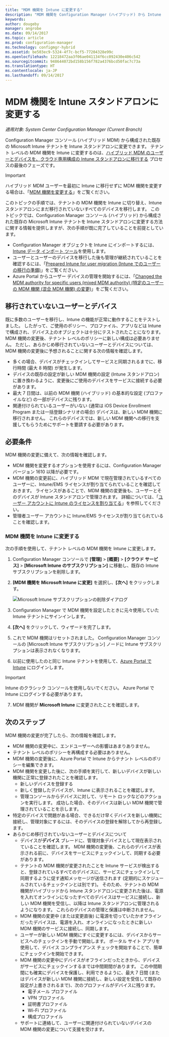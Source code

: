 ```yaml
---
title: "MDM 機関を Intune に変更する"
description: "MDM 機関を Configuration Manager (ハイブリッド) から Intune スタンドアロンに変更する方法について説明します。"
keywords: 
author: dougeby
manager: angrobe
ms.date: 09/14/2017
ms.topic: article
ms.prod: configuration-manager
ms.technology: configmgr-hybrid
ms.assetid: be503ec9-5324-4f7c-bcf5-77204328e99c
ms.openlocfilehash: 12218472aa3f06ae041134f6cc092430e406c542
ms.sourcegitcommit: 948644072bd158b156f782a4376bcd50fac7c73a
ms.translationtype: HT
ms.contentlocale: ja-JP
ms.lasthandoff: 09/14/2017
---
```

# <a name="change-your-mdm-authority-to-intune-standalone"></a>MDM 機関を Intune スタンドアロンに変更する

*適用対象: System Center Configuration Manager (Current Branch)*    

Configuration Manager コンソール (ハイブリッド MDM) から構成された既存の Microsoft Intune テナントを Intune スタンドアロンに変更できます。 テナント レベルの MDM 機関を Intune に変更するのは、[ハイブリッド MDM のユーザーとデバイスを、クラウド専用構成の Intune スタンドアロンに移行する](migrate-hybridmdm-to-intunesa.md) プロセスの最後のフェーズです。    

> [!Important]    
> ハイブリッド MDM ユーザーを最初に Intune に移行せずに MDM 機関を変更する場合は、「[MDM 機関を変更する](change-mdm-authority.md)」をご覧ください。

このトピックの手順では、テナントの MDM 機関を Intune に切り替え、Intune スタンドアロンにまだ移行されていないすべてのデバイスを移行します。 このトピックでは、Configuration Manager コンソール (ハイブリッド) から構成された既存の Microsoft Intune テナントを Intune スタンドアロンに変更する方法に関する情報を提供しますが、次の手順が既に完了していることを前提としています。
- Configuration Manager オブジェクトを Intune にインポートするには、[Intune データ インポート ツール](migrate-import-data.md)を使用します。 
- ユーザーとユーザーのデバイスを移行した後も管理が継続されていることを確認するには、「[Prepared Intune for user migration (Intune でのユーザーの移行の準備)](migrate-prepare-intune.md)」をご覧ください。
- Azure Portal からユーザー デバイスの管理を開始するには、「[Changed the MDM authority for specific users (mixed MDM authority) (特定のユーザーの MDM 機関 (混合 MDM 機関) の変更)](migrate-mixed-authority.md)」をご覧ください。


## <a name="users-and-devices-that-have-not-been-migrated"></a>移行されていないユーザーとデバイス
既に多数のユーザーを移行し、Intune の機能が正常に動作することをテストしました。 したがって、ご使用のポリシー、プロファイル、アプリなどは Intune で構成され、デバイス上のオブジェクトは十分にテストされたことになります。 MDM 機関の変更後、テナント レベルのポリシーに新しい構成は必要ありません。 ただし、あらかじめ移行されていないユーザーとデバイスについては、MDM 機関の変更後に予想されることに関する次の情報を確認します。    
- 多くの場合、デバイスがチェックインしてサービスと同期されるまでに、移行時間 (最大 8 時間) が発生します。
- デバイスの既存の設定が新しい MDM 機関の設定 (Intune スタンドアロン) に置き換わるように、変更後にご使用のデバイスをサービスに接続する必要があります。
- 最大 7 日間は、以前の MDM 機関 (ハイブリッド) の基本的な設定 (プロファイルなど) の一部がデバイスに残ります。 
- 関連付けられているユーザーがいない (通常は iOS Device Enrollment Program または一括登録シナリオの場合) デバイスは、新しい MDM 機関に移行されません。 これらのデバイスでは、新しい MDM 機関への移行を支援してもらうためにサポートを要請する必要があります。

## <a name="prerequisites"></a>必要条件
MDM 機関の変更に備えて、次の情報を確認します。
- MDM 機関を変更するオプションを使用するには、Configuration Manager バージョン 1610 以降が必要です。
- MDM 機関の変更前に、ハイブリッド MDM で現在管理されているすべてのユーザーに、Intune/EMS ライセンスが割り当てられていることを確認しておきます。 ライセンスがあることで、MDM 機関の変更後も、ユーザーとそのデバイスが Intune スタンドアロンで管理されます。 詳細については、「[ユーザー アカウントに Intune のライセンスを割り当てる](https://docs.microsoft.com/intune/get-started/start-with-a-paid-subscription-to-microsoft-intune-step-4)」を参照してください。
- 管理者ユーザー アカウントに Intune/EMS ライセンスが割り当てられていることを確認します。

### <a name="change-the-mdm-authority-to-intune"></a>MDM 機関を Intune に変更する
次の手順を使用して、テナント レベルの MDM 機関を Intune に変更します。

1.  Configuration Manager コンソールで **[管理]** &gt; **[概要]** &gt; **[クラウド サービス]** &gt; **[Microsoft Intune のサブスクリプション]** に移動し、既存の Intune サブスクリプションを削除します。
2.  **[MDM 機関を Microsoft Intune に変更]** を選択し、**[次へ]** をクリックします。

    ![Microsoft Intune サブスクリプションの削除ダイアログ](media/mdm-change-delete-subscription.png)
3.  Configuration Manager で MDM 機関を設定したときに元々使用していた Intune テナントにサインインします。
4.  **[次へ]** をクリックして、ウィザードを完了します。
5.  これで MDM 機関はリセットされました。 Configuration Manager コンソールの [Microsoft Intune サブスクリプション] ノードに Intune サブスクリプションは表示されなくなります。
6.  以前に使用したのと同じ Intune テナントを使用して、[Azure Portal で Intune](https://portal.azure.com/#blade/Microsoft_Intune_DeviceSettings/ExtensionLandingBlade/overview) にログインします。    

  > [!Important]    
  > Intune のクラシック コンソールを使用しないでください。 Azure Portal で Intune にログインする必要があります。
7.  MDM 機関が **Microsoft Intune** に変更されたことを確認します。 

## <a name="next-steps"></a>次のステップ
MDM 機関の変更が完了したら、次の情報を確認します。
- MDM 機関の変更中に、エンドユーザーへの影響はあまりありません。 
- テナント レベルのポリシーを再構成する必要はありません。 
- MDM 機関の変更後に、Azure Portal で Intune からテナント レベルのポリシーを編集できます。
-  MDM 機関を変更した後に、次の手順を実行して、新しいデバイスが新しい機関に正常に登録されたことを確認します。   
    - 新しいデバイスを登録する
    - 新しく登録したデバイスが、Intune に表示されることを確認します。
    - 管理コンソールからデバイスに対して、リモート ロックなどのアクションを実行します。 成功した場合、そのデバイスは新しい MDM 機関で管理されていることを示します。
- 特定のデバイスで問題がある場合、できるだけ早くデバイスを新しい機関に接続し、管理対象にするには、そのデバイスの登録を解除してから再登録します。
- あらかじめ移行されていないユーザーとデバイスについて
    - デバイスが**デバイス** ブレードに、管理対象デバイスとして現在表示されていることを確認します。 MDM 機関の変更後、これらのデバイスが表示される前に、デバイスをサービスにチェックインして、同期する必要があります。 
    - テナントの MDM 機関が変更されたことを Intune サービスが検出すると、登録されているすべてのデバイスに、サービスにチェックインして同期するように促す通知メッセージが送信されます (定期的にスケジュールされているチェックインとは別です)。 そのため、テナントの MDM 機関がハイブリッドから Intune スタンドアロンに変更された後は、電源を入れてオンラインになったすべてのデバイスはサービスに接続し、新しい MDM 機関を受信し、以降は Intune スタンドアロンに管理されるようになります。 これらのデバイスの管理と保護は中断されません。
    - MDM 機関の変更中 (または変更直後) に電源を切っていたかオフラインだったデバイスは、電源を入れ、オンラインになったときに新しい MDM 機関のサービスに接続し、同期します。  
    - ユーザーが新しい MDM 機関にすぐに変更するには、デバイスからサービスへのチェックインを手動で開始します。 ポータル サイト アプリを使用して、デバイス コンプライアンス チェックを開始することで、簡単にチェックインを開始できます。
    - MDM 機関の変更中にデバイスがオフラインだったときから、デバイスがサービスにチェックインするまでは中間期間があります。 この中間期間にも確実にデバイスを保護し、利用できるように、最大 7 日間 (またはデバイスが新しい MDM 機関に接続し、新しい設定を受信して既存の設定が上書きされるまで)、次のプロファイルがデバイスに残ります。
        - 電子メール プロファイル
        - VPN プロファイル
        - 証明書プロファイル
        - Wi-Fi プロファイル
        - 構成プロファイル
    - サポートに連絡して、ユーザーに関連付けられていないデバイスの MDM 機関の変更について支援を受けます。 
